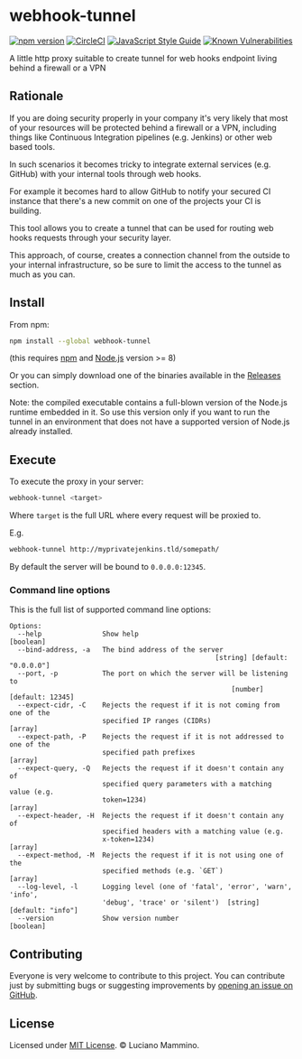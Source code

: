# webhook-tunnel


[![npm version](https://badge.fury.io/js/webhook-tunnel.svg)](http://badge.fury.io/js/webhook-tunnel)
[![CircleCI](https://circleci.com/gh/lmammino/webhook-tunnel.svg?style=shield)](https://circleci.com/gh/lmammino/webhook-tunnel)
[![JavaScript Style Guide](https://img.shields.io/badge/code_style-standard-brightgreen.svg)](https://standardjs.com)
[![Known Vulnerabilities](https://snyk.io/test/github/lmammino/webhook-tunnel/badge.svg)](https://snyk.io/test/github/lmammino/webhook-tunnel)

A little http proxy suitable to create tunnel for web hooks endpoint living behind a firewall or a VPN


## Rationale

If you are doing security properly in your company it's very likely that most of your resources will be
protected behind a firewall or a VPN, including things like Continuous Integration pipelines (e.g. Jenkins)
or other web based tools.

In such scenarios it becomes tricky to integrate external services (e.g. GitHub) with your internal tools
through web hooks.

For example it becomes hard to allow GitHub to notify your secured CI instance that there's a new commit
on one of the projects your CI is building.

This tool allows you to create a tunnel that can be used for routing web hooks requests through your
security layer.

This approach, of course, creates a connection channel from the outside to your internal infrastructure,
so be sure to limit the access to the tunnel as much as you can.


## Install

From npm:

```bash
npm install --global webhook-tunnel
```

(this requires [npm](https://www.npmjs.com/) and [Node.js](https://nodejs.org/) version >= 8)


Or you can simply download one of the binaries available in the [Releases](https://github.com/lmammino/webhook-tunnel/releases) section.

Note: the compiled executable contains a full-blown version of the Node.js runtime
embedded in it. So use this version only if you want to run the tunnel in an environment that
does not have a supported version of Node.js already installed.


## Execute

To execute the proxy in your server:

```bash
webhook-tunnel <target>
```

Where `target` is the full URL where every request will be proxied to.

E.g.

```bash
webhook-tunnel http://myprivatejenkins.tld/somepath/
```

By default the server will be bound to `0.0.0.0:12345`.


### Command line options

This is the full list of supported command line options:

```plain
Options:
  --help               Show help                                       [boolean]
  --bind-address, -a   The bind address of the server
                                                   [string] [default: "0.0.0.0"]
  --port, -p           The port on which the server will be listening to
                                                       [number] [default: 12345]
  --expect-cidr, -C    Rejects the request if it is not coming from one of the
                       specified IP ranges (CIDRs)                       [array]
  --expect-path, -P    Rejects the request if it is not addressed to one of the
                       specified path prefixes                           [array]
  --expect-query, -Q   Rejects the request if it doesn't contain any of
                       specified query parameters with a matching value (e.g.
                       token=1234)                                       [array]
  --expect-header, -H  Rejects the request if it doesn't contain any of
                       specified headers with a matching value (e.g.
                       x-token=1234)                                     [array]
  --expect-method, -M  Rejects the request if it is not using one of the
                       specified methods (e.g. `GET`)                    [array]
  --log-level, -l      Logging level (one of 'fatal', 'error', 'warn', 'info',
                       'debug', 'trace' or 'silent')  [string] [default: "info"]
  --version            Show version number                             [boolean]
```


## Contributing

Everyone is very welcome to contribute to this project.
You can contribute just by submitting bugs or suggesting improvements by
[opening an issue on GitHub](https://github.com/lmammino/webhook-tunnel/issues).


## License

Licensed under [MIT License](LICENSE). © Luciano Mammino.
